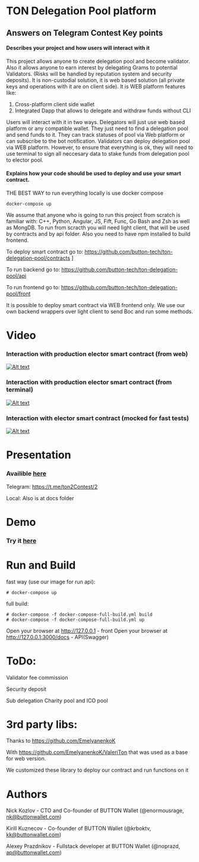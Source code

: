 # TON Delegation Pool platform
## Answers on Telegram Contest Key points
#### Describes your project and how users will interact with it 

This project allows anyone to create delegation pool and become validator. Also it allows anyone to earn interest by delegating Grams to potential Validators. (Risks will be handled by reputation system and security deposits). It is non-custodial solution, it is web based solution (all private keys and operations with it are on client side). 
 It is WEB platform features like:
 1. Cross-platform client side wallet
 2. Integrated Dapp that allows to delegate and withdraw funds without CLI

Users will interact with it in two ways. Delegators will just use web based platform or any compatible wallet. They just need to find a delegation pool and send funds to it. They can track statuses of pool via Web platform or can subscribe to the bot notification. Validators can deploy delegation pool via WEB platform. However, to ensure that everything is ok, they will need to use terminal to sign all neccesary data to stake funds from delegation pool to elector pool.

#### Explains how your code should be used to deploy and use your smart contract.


THE BEST WAY to run everything locally is use docker compose

```
docker-compose up
```

We assume that anyone who is going to run this project from scratch is familiar with: C++, Python, Angular, JS, Fift, Func, Go Bash and Zsh as well as MongDB. To run from scracth you will need light client, that will be used by contracts and by api folder. Also you need to have npm installed to build frontend.

To deploy smart contract go to: https://github.com/button-tech/ton-delegation-pool/contracts ]

To run backend go to: https://github.com/button-tech/ton-delegation-pool/api

To run frontend go to: https://github.com/button-tech/ton-delegation-pool/front

It is possible to deploy smart contract via WEB frontend only. We use our own backend wrappers over light client to send Boc and run some methods.

# Video 
### Interaction with production elector smart contract (from web)
[![Alt text](https://img.youtube.com/vi/AKCNmtSnO6E/0.jpg)](https://www.youtube.com/watch?v=AKCNmtSnO6E)
### Interaction with production elector smart contract (from terminal) 
[![Alt text](https://img.youtube.com/vi/gZh2N2zzxHg/0.jpg)](https://www.youtube.com/watch?v=gZh2N2zzxHg)
### Interaction with elector smart contract (mocked for fast tests)
[![Alt text](https://img.youtube.com/vi/y9RfvadfX2c/0.jpg)](https://www.youtube.com/watch?v=y9RfvadfX2c)

# Presentation

### Availible [here](https://t.me/ton2Contest/2)

Telegram: https://t.me/ton2Contest/2

Local: Also is at docs folder

# Demo
### Try it [here](https://contest.buttonwallet.com) 


# Run and Build

fast way (use our image for run api):
```
# docker-compose up
```

full build:
```
# docker-compose -f docker-compose-full-build.yml build
# docker-compose -f docker-compose-full-build.yml up
```

Open your browser at http://127.0.0.1 - front
Open your browser at http://127.0.0.1:3000/docs - API(Swagger)

# ToDo:
Validator fee commission

Security deposit

Sub delegation Charity pool and ICO pool

# 3rd party libs:

Thanks to https://github.com/EmelyanenkoK

With https://github.com/EmelyanenkoK/ValeriTon that was used as a base for web version.

We customized these library to deploy our contract and run functions on it


# Authors 

Nick Kozlov - CTO and Co-founder of BUTTON Wallet (@enormousrage, nk@buttonwallet.com)

Kirill Kuznecov - Co-founder of BUTTON Wallet (@krboktv, kk@buttonwallet.com)

Alexey Prazdnikov - Fullstack developer at BUTTON Wallet (@noprazd, ap@buttonwallet.com)



